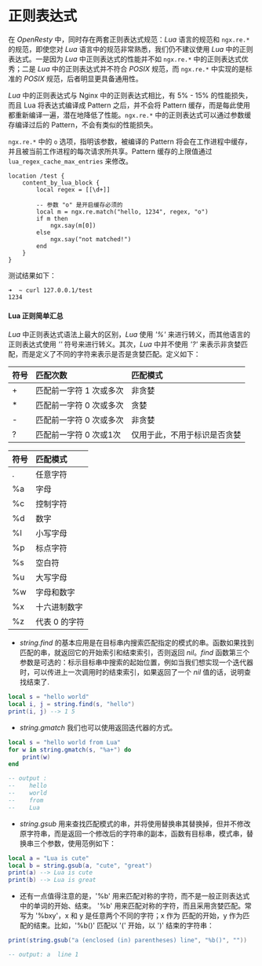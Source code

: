 # 正则表达式

在 *OpenResty* 中，同时存在两套正则表达式规范：*Lua* 语言的规范和 `ngx.re.*` 的规范，即使您对 *Lua* 语言中的规范非常熟悉，我们仍不建议使用 *Lua* 中的正则表达式。一是因为 *Lua* 中正则表达式的性能并不如 `ngx.re.*` 中的正则表达式优秀；二是 *Lua* 中的正则表达式并不符合 *POSIX* 规范，而 `ngx.re.*` 中实现的是标准的 *POSIX* 规范，后者明显更具备通用性。

*Lua* 中的正则表达式与 Nginx 中的正则表达式相比，有 5% - 15% 的性能损失，而且 Lua 将表达式编译成 Pattern 之后，并不会将 Pattern 缓存，而是每此使用都重新编译一遍，潜在地降低了性能。`ngx.re.*` 中的正则表达式可以通过参数缓存编译过后的 Pattern，不会有类似的性能损失。

`ngx.re.*` 中的 `o` 选项，指明该参数，被编译的 Pattern 将会在工作进程中缓存，并且被当前工作进程的每次请求所共享。Pattern 缓存的上限值通过 `lua_regex_cache_max_entries` 来修改。

```nginx
location /test {
    content_by_lua_block {
        local regex = [[\d+]]

        -- 参数 "o" 是开启缓存必须的
        local m = ngx.re.match("hello, 1234", regex, "o")
        if m then
            ngx.say(m[0])
        else
            ngx.say("not matched!")
        end
    }
}
```

测试结果如下：

```shell
➜  ~ curl 127.0.0.1/test
1234
```

#### Lua 正则简单汇总

*Lua* 中正则表达式语法上最大的区别，*Lua* 使用 *'%'* 来进行转义，而其他语言的正则表达式使用 *'\'* 符号来进行转义。其次，*Lua* 中并不使用 *'?'* 来表示非贪婪匹配，而是定义了不同的字符来表示是否是贪婪匹配。定义如下：

|符号 |匹配次数                   |匹配模式                      |
|:--- |:---|:---|
| + | 匹配前一字符 1 次或多次| 非贪婪                       |
| * | 匹配前一字符 0 次或多次| 贪婪                         |
| - | 匹配前一字符 0 次或多次| 非贪婪                       |
| ? | 匹配前一字符 0 次或1次 | 仅用于此，不用于标识是否贪婪 |

|符号|匹配模式     |
|:--- |:-------------|
| .  |任意字符     |
|%a  |字母         |
|%c  |控制字符     |
|%d  |数字         |
|%l  |小写字母     |
|%p  |标点字符     |
|%s  |空白符       |
|%u  |大写字母     |
|%w  |字母和数字   |
|%x  |十六进制数字 |
|%z  |代表 0 的字符|

-  *string.find* 的基本应用是在目标串内搜索匹配指定的模式的串。函数如果找到匹配的串，就返回它的开始索引和结束索引，否则返回 *nil*。*find* 函数第三个参数是可选的：标示目标串中搜索的起始位置，例如当我们想实现一个迭代器时，可以传进上一次调用时的结束索引，如果返回了一个 *nil* 值的话，说明查找结束了.


```lua
local s = "hello world"
local i, j = string.find(s, "hello")
print(i, j) --> 1 5
```

- *string.gmatch* 我们也可以使用返回迭代器的方式。

```lua
local s = "hello world from Lua"
for w in string.gmatch(s, "%a+") do
    print(w)
end

-- output :
--    hello
--    world
--    from
--    Lua
```

-  *string.gsub* 用来查找匹配模式的串，并将使用替换串其替换掉，但并不修改原字符串，而是返回一个修改后的字符串的副本，函数有目标串，模式串，替换串三个参数，使用范例如下：

```lua
local a = "Lua is cute"
local b = string.gsub(a, "cute", "great")
print(a) --> Lua is cute
print(b) --> Lua is great
```

-  还有一点值得注意的是，'%b' 用来匹配对称的字符，而不是一般正则表达式中的单词的开始、结束。
'%b' 用来匹配对称的字符，而且采用贪婪匹配。常写为 '%bxy'，x 和 y 是任意两个不同的字符；x 作为
匹配的开始，y 作为匹配的结束。比如，'%b()' 匹配以 '(' 开始，以 ')' 结束的字符串：

```lua
print(string.gsub("a (enclosed (in) parentheses) line", "%b()", ""))

-- output: a  line 1
```

